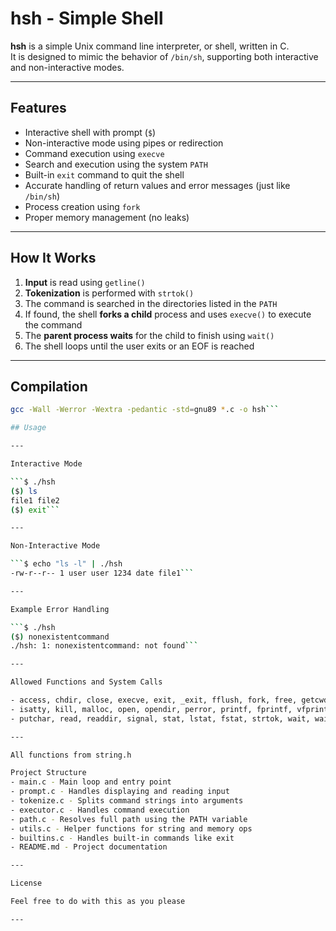 # hsh - Simple Shell

**hsh** is a simple Unix command line interpreter, or shell, written in C.  
It is designed to mimic the behavior of `/bin/sh`, supporting both interactive and non-interactive modes.

---

## Features

- Interactive shell with prompt (`$`)
- Non-interactive mode using pipes or redirection
- Command execution using `execve`
- Search and execution using the system `PATH`
- Built-in `exit` command to quit the shell
- Accurate handling of return values and error messages (just like `/bin/sh`)
- Process creation using `fork`
- Proper memory management (no leaks)

---

## How It Works

1. **Input** is read using `getline()`
2. **Tokenization** is performed with `strtok()`
3. The command is searched in the directories listed in the `PATH`
4. If found, the shell **forks a child** process and uses `execve()` to execute the command
5. The **parent process waits** for the child to finish using `wait()`
6. The shell loops until the user exits or an EOF is reached

---

## Compilation

```bash
gcc -Wall -Werror -Wextra -pedantic -std=gnu89 *.c -o hsh```

## Usage

---

Interactive Mode

```$ ./hsh
($) ls
file1 file2
($) exit```

---

Non-Interactive Mode

```$ echo "ls -l" | ./hsh
-rw-r--r-- 1 user user 1234 date file1```

---

Example Error Handling

```$ ./hsh
($) nonexistentcommand
./hsh: 1: nonexistentcommand: not found```

---

Allowed Functions and System Calls

- access, chdir, close, execve, exit, _exit, fflush, fork, free, getcwd, getline, getpid
- isatty, kill, malloc, open, opendir, perror, printf, fprintf, vfprintf, sprintf
- putchar, read, readdir, signal, stat, lstat, fstat, strtok, wait, waitpid, wait3, wait4, write

---

All functions from string.h

Project Structure
- main.c - Main loop and entry point
- prompt.c - Handles displaying and reading input
- tokenize.c - Splits command strings into arguments
- executor.c - Handles command execution
- path.c - Resolves full path using the PATH variable
- utils.c - Helper functions for string and memory ops
- builtins.c - Handles built-in commands like exit
- README.md - Project documentation

---

License

Feel free to do with this as you please

---